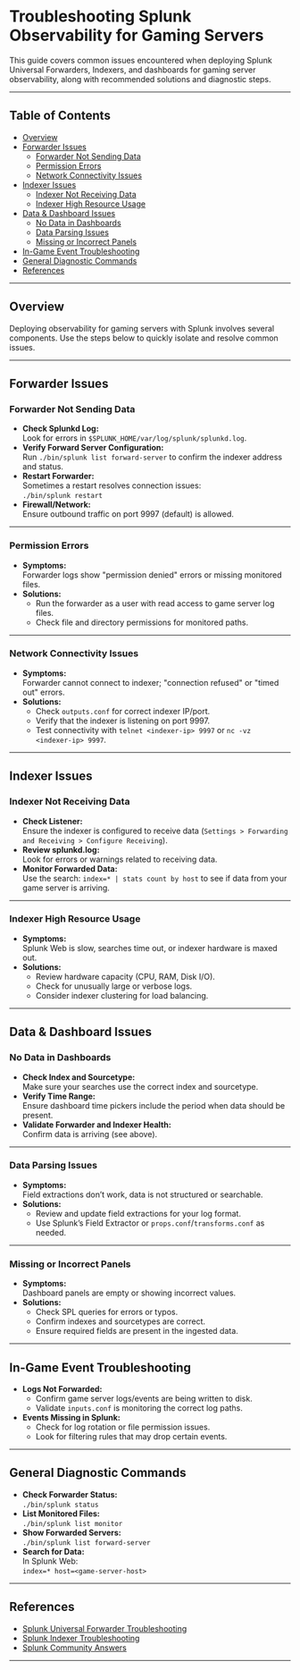 # Troubleshooting Splunk Observability for Gaming Servers

This guide covers common issues encountered when deploying Splunk Universal Forwarders, Indexers, and dashboards for gaming server observability, along with recommended solutions and diagnostic steps.

---

## Table of Contents

- [Overview](#overview)
- [Forwarder Issues](#forwarder-issues)
  - [Forwarder Not Sending Data](#forwarder-not-sending-data)
  - [Permission Errors](#permission-errors)
  - [Network Connectivity Issues](#network-connectivity-issues)
- [Indexer Issues](#indexer-issues)
  - [Indexer Not Receiving Data](#indexer-not-receiving-data)
  - [Indexer High Resource Usage](#indexer-high-resource-usage)
- [Data & Dashboard Issues](#data--dashboard-issues)
  - [No Data in Dashboards](#no-data-in-dashboards)
  - [Data Parsing Issues](#data-parsing-issues)
  - [Missing or Incorrect Panels](#missing-or-incorrect-panels)
- [In-Game Event Troubleshooting](#in-game-event-troubleshooting)
- [General Diagnostic Commands](#general-diagnostic-commands)
- [References](#references)

---

## Overview

Deploying observability for gaming servers with Splunk involves several components. Use the steps below to quickly isolate and resolve common issues.

---

## Forwarder Issues

### Forwarder Not Sending Data

- **Check Splunkd Log:**  
  Look for errors in `$SPLUNK_HOME/var/log/splunk/splunkd.log`.
- **Verify Forward Server Configuration:**  
  Run `./bin/splunk list forward-server` to confirm the indexer address and status.
- **Restart Forwarder:**  
  Sometimes a restart resolves connection issues:  
  `./bin/splunk restart`
- **Firewall/Network:**  
  Ensure outbound traffic on port 9997 (default) is allowed.

---

### Permission Errors

- **Symptoms:**  
  Forwarder logs show "permission denied" errors or missing monitored files.
- **Solutions:**  
  - Run the forwarder as a user with read access to game server log files.
  - Check file and directory permissions for monitored paths.

---

### Network Connectivity Issues

- **Symptoms:**  
  Forwarder cannot connect to indexer; "connection refused" or "timed out" errors.
- **Solutions:**  
  - Check `outputs.conf` for correct indexer IP/port.
  - Verify that the indexer is listening on port 9997.
  - Test connectivity with `telnet <indexer-ip> 9997` or `nc -vz <indexer-ip> 9997`.

---

## Indexer Issues

### Indexer Not Receiving Data

- **Check Listener:**  
  Ensure the indexer is configured to receive data (`Settings > Forwarding and Receiving > Configure Receiving`).
- **Review splunkd.log:**  
  Look for errors or warnings related to receiving data.
- **Monitor Forwarded Data:**  
  Use the search: `index=* | stats count by host` to see if data from your game server is arriving.

---

### Indexer High Resource Usage

- **Symptoms:**  
  Splunk Web is slow, searches time out, or indexer hardware is maxed out.
- **Solutions:**  
  - Review hardware capacity (CPU, RAM, Disk I/O).
  - Check for unusually large or verbose logs.
  - Consider indexer clustering for load balancing.

---

## Data & Dashboard Issues

### No Data in Dashboards

- **Check Index and Sourcetype:**  
  Make sure your searches use the correct index and sourcetype.
- **Verify Time Range:**  
  Ensure dashboard time pickers include the period when data should be present.
- **Validate Forwarder and Indexer Health:**  
  Confirm data is arriving (see above).

---

### Data Parsing Issues

- **Symptoms:**  
  Field extractions don’t work, data is not structured or searchable.
- **Solutions:**  
  - Review and update field extractions for your log format.
  - Use Splunk’s Field Extractor or `props.conf`/`transforms.conf` as needed.

---

### Missing or Incorrect Panels

- **Symptoms:**  
  Dashboard panels are empty or showing incorrect values.
- **Solutions:**  
  - Check SPL queries for errors or typos.
  - Confirm indexes and sourcetypes are correct.
  - Ensure required fields are present in the ingested data.

---

## In-Game Event Troubleshooting

- **Logs Not Forwarded:**  
  - Confirm game server logs/events are being written to disk.
  - Validate `inputs.conf` is monitoring the correct log paths.
- **Events Missing in Splunk:**  
  - Check for log rotation or file permission issues.
  - Look for filtering rules that may drop certain events.

---

## General Diagnostic Commands

- **Check Forwarder Status:**  
  `./bin/splunk status`
- **List Monitored Files:**  
  `./bin/splunk list monitor`
- **Show Forwarded Servers:**  
  `./bin/splunk list forward-server`
- **Search for Data:**  
  In Splunk Web:  
  `index=* host=<game-server-host>`

---

## References

- [Splunk Universal Forwarder Troubleshooting](https://docs.splunk.com/Documentation/Forwarder/latest/Forwarder/Troubleshoot)
- [Splunk Indexer Troubleshooting](https://docs.splunk.com/Documentation/Splunk/latest/Troubleshooting/Troubleshootingtopics)
- [Splunk Community Answers](https://community.splunk.com/)

---
